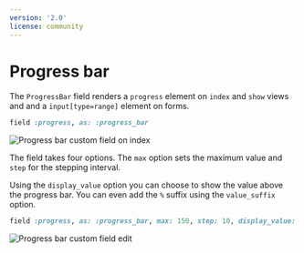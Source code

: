 ```yaml
---
version: '2.0'
license: community
---
```


# Progress bar

The `ProgressBar` field renders a `progress` element on `index` and `show` views and and a `input[type=range]` element on forms.

```ruby
field :progress, as: :progress_bar
```
<img :src="('/assets/img/custom-fields/progress-index.jpg')" alt="Progress bar custom field on index" class="border mb-4" />

The field takes four options. The `max` option sets the maximum value and `step` for the stepping interval.

Using the `display_value` option you can choose to show the value above the progress bar. You can even add the `%` suffix using the `value_suffix` option.

```ruby
field :progress, as: :progress_bar, max: 150, step: 10, display_value: true, value_suffix: "%"
```

<img :src="('/assets/img/custom-fields/progress-edit.jpg')" alt="Progress bar custom field edit" class="border mb-4" />
